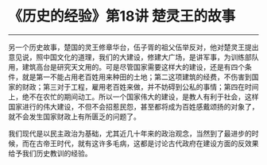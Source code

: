 # 《历史的经验》第18讲 楚灵王的故事

------

另一个历史故事，楚国的灵王修章华台，伍子胥的祖父伍举反对，他对楚灵王提出意见说，照中国文化的道理，我们的大建设，修建大广场，是讲军事，为训练部队用，建筑高台是研究天文用的。可是尽管国家需要这样大的建设，还是有四个条件，就是第一不能占用老百姓用来种田的土地；第二这项建筑的经费，不伤害到国家的财政；第三对于工程，雇用老百姓来做，并不妨碍到公私的事情；第四在时间上，绝不在农忙的期间动工。所以一个国家伟大的建设，是教人有利于社会，这样国家进行的伟大建设，不但不会招惹民怨，甚至都将成为百姓感戴颂扬的对象了，就不会发生国家财政上有所匮乏的问题了。

我们现代是以民主政治为基础，尤其近几十年来的政治观念，当然到了最进步的时候，而在古帝王时代，就有这许多毛病，这都是讨论古代政府在建设方面的反效果给予我们历史教训的经验。
